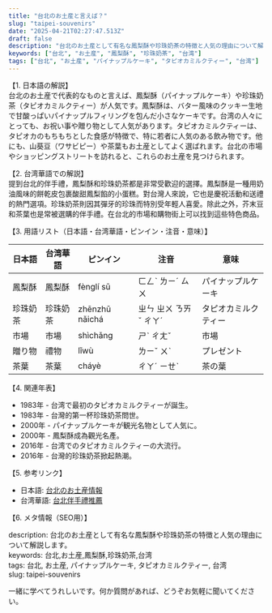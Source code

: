 ```yaml
---
title: "台北のお土産と言えば？"
slug: "taipei-souvenirs"
date: "2025-04-21T02:27:47.513Z"
draft: false
description: "台北のお土産として有名な鳳梨酥や珍珠奶茶の特徴と人気の理由について解説します。"
keywords: ["台北", "お土産", "鳳梨酥", "珍珠奶茶", "台湾"]
tags: ["台北", "お土産", "パイナップルケーキ", "タピオカミルクティー", "台湾"]
---
```


【1. 日本語の解説】  
台北のお土産で代表的なものと言えば、鳳梨酥（パイナップルケーキ）や珍珠奶茶（タピオカミルクティー）が人気です。鳳梨酥は、バター風味のクッキー生地で甘酸っぱいパイナップルフィリングを包んだ小さなケーキです。台湾の人々にとっても、お祝い事や贈り物として人気があります。タピオカミルクティーは、タピオカのもちもちとした食感が特徴で、特に若者に人気のある飲み物です。他にも、山葵豆（ワサビピー）や茶葉もお土産としてよく選ばれます。台北の市場やショッピングストリートを訪れると、これらのお土産を見つけられます。

【2. 台湾華語での解説】  
提到台北的伴手禮，鳳梨酥和珍珠奶茶都是非常受歡迎的選擇。鳳梨酥是一種用奶油風味的餅乾皮包裹酸甜鳳梨餡的小蛋糕。對台灣人來說，它也是慶祝活動和送禮的熱門選項。珍珠奶茶則因其彈牙的珍珠而特別受年輕人喜愛。除此之外，芥末豆和茶葉也是常被選購的伴手禮。在台北的市場和購物街上可以找到這些特色商品。

【3. 用語リスト（日本語・台湾華語・ピンイン・注音・意味）】  

| 日本語       | 台湾華語         | ピンイン      | 注音       | 意味           |
|--------------|-----------------|--------------|-----------|----------------|
| 鳳梨酥       | 鳳梨酥          | fènglí sū    | ㄈㄥˋ ㄌㄧˊ ㄙㄨ | パイナップルケーキ |
| 珍珠奶茶     | 珍珠奶茶        | zhēnzhū nǎichá | ㄓㄣ ㄓㄨ ㄋㄞˇ ㄔㄚˊ | タピオカミルクティー |
| 市場         | 市場              | shìchǎng     | ㄕˋ ㄔㄤˇ  | 市場             |
| 贈り物       | 禮物            | lǐwù         | ㄌㄧˇ ㄨˋ    | プレゼント       |
| 茶葉         | 茶葉            | cháyè        | ㄔㄚˊ ㄧㄝˋ | 茶の葉          |

【4. 関連年表】  

- 1983年 - 台湾で最初のタピオカミルクティーが誕生。
- 1983年 - 台灣的第一杯珍珠奶茶問世。
- 2000年 - パイナップルケーキが観光名物として人気に。
- 2000年 - 鳳梨酥成為觀光名產。
- 2016年 - 台湾でのタピオカミルクティーの大流行。
- 2016年 - 台灣的珍珠奶茶掀起熱潮。

【5. 参考リンク】  

- 日本語: [台北のお土産情報](https://www.taipeinavi.com/market/)
- 台湾華語: [台北伴手禮推薦](https://www.travel.taipei/zh-tw/promotion/products)

【6. メタ情報（SEO用）】  

description: 台北のお土産として有名な鳳梨酥や珍珠奶茶の特徴と人気の理由について解説します。  
keywords: 台北,お土産,鳳梨酥,珍珠奶茶,台湾  
tags: 台北, お土産, パイナップルケーキ, タピオカミルクティー, 台湾  
slug: taipei-souvenirs

一緒に学べてうれしいです。何か質問があれば、どうぞお気軽に聞いてください。